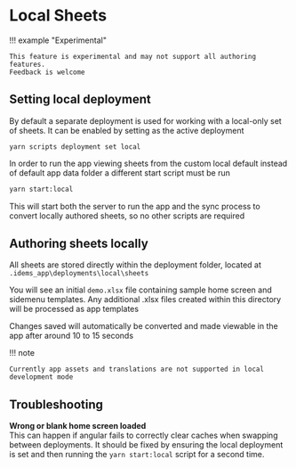 # Local Sheets

!!! example "Experimental"

    This feature is experimental and may not support all authoring features.
    Feedback is welcome

## Setting local deployment
By default a separate deployment is used for working with a local-only set of sheets.
It can be enabled by setting as the active deployment 

```
yarn scripts deployment set local
```

In order to run the app viewing sheets from the custom local default instead of default app data folder a different start script must be run

```sh
yarn start:local
```

This will start both the server to run the app and the sync process to convert locally authored sheets, so no other scripts are required



## Authoring sheets locally
All sheets are stored directly within the deployment folder, located at `.idems_app\deployments\local\sheets`

You will see an initial `demo.xlsx` file containing sample home screen and sidemenu templates. Any additional .xlsx files created within this directory will be processed as app templates

Changes saved will automatically be converted and made viewable in the app after around 10 to 15 seconds

!!! note

    Currently app assets and translations are not supported in local development mode


## Troubleshooting

**Wrong or blank home screen loaded**   
This can happen if angular fails to correctly clear caches when swapping between deployments. 
It should be fixed by ensuring the local deployment is set and then running the `yarn start:local` script for a second time.